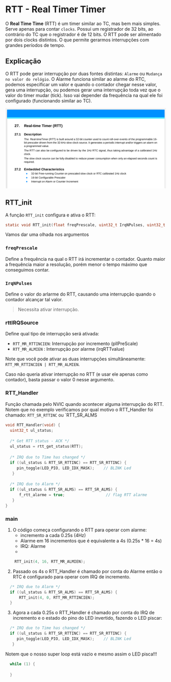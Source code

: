 # RTT - Real Timer Timer

O **Real Time Time** (RTT) é um timer similar ao TC, mas bem mais simples. Serve apenas para contar `clocks`. Possui um registrador de 32 bits, ao contrário do TC que o registrador é de 12 bits. O RTT pode ser alimentado por dois clocks distintos. O que permite gerarmos interrupções com grandes períodos de tempo.

## Explicação

O RTT pode gerar interrupção por duas fontes distintas: `Alarme` ou `Mudança no valor do relógio`. O Alarme funciona similar ao alarme do RTC, podemos especificar um valor e quando o contador chegar nesse valor, gera uma interrupção, ou podemos gerar uma interrupção toda vez que o valor do timer mudar (tick). Isso vai depender da frequência na qual ele foi configurado (funcionando similar ao TC).

![](doc/rtt.png)

## RTT_init

A função `RTT_init` configura e ativa o RTT:

```c
static void RTT_init(float freqPrescale, uint32_t IrqNPulses, uint32_t rttIRQSource) {
```

Vamos dar uma olhada nos argumentos

### `freqPrescale`

Define a frequência na qual o RTT irá incrementar o contador. Quanto maior a frequência maior a resolução, porém menor o tempo máximo que conseguimos contar.
    
### `IrqNPulses`

Define o valor do arlarme do RTT, causando uma interrupção quando o contador alcançar tal valor. 

> Necessita ativar interrupção.

### rttIRQSource

Define qual tipo de interrupção será ativada:

- `RTT_MR_RTTINCIEN`: Interrupção por incremento (pllPreScale)
- `RTT_MR_ALMIEN` : Interrupção por alarme (irqRTTvalue)

Note que você pode ativar as duas interrupções simultâneamente: `RTT_MR_RTTINCIEN | RTT_MR_ALMIEN`.

Caso não queria ativar interrupção no RTT (e usar ele apenas como contador), basta passar o valor 0 nesse
argumento.

### RTT_Handler

Função chamada pelo NVIC quando acontecer alguma interrupção do RTT. Notem que 
no exemplo verificamos por qual motivo o RTT_Handler foi chamado: `RTT_SR_RTTINC` ou `RTT_SR_ALMS

```c
void RTT_Handler(void) {
  uint32_t ul_status;

  /* Get RTT status - ACK */
  ul_status = rtt_get_status(RTT);

  /* IRQ due to Time has changed */
  if ((ul_status & RTT_SR_RTTINC) == RTT_SR_RTTINC) {
     pin_toggle(LED_PIO, LED_IDX_MASK);    // BLINK Led
   }

  /* IRQ due to Alarm */
  if ((ul_status & RTT_SR_ALMS) == RTT_SR_ALMS) {
      f_rtt_alarme = true;                  // flag RTT alarme
   }  
}
````

### main

1. O código começa configurando o RTT para operar com alarme: 
    - incremento a cada 0.25s (4Hz)
    - Alarme em 16 incrementos que é equivalente a 4s (0.25s * 16 = 4s)  
    - IRQ: Alarme 
    - 
```c
    RTT_init(4, 16, RTT_MR_ALMIEN);
```

2. Passado os 4s o RTT_Handler é chamado por conta do Alarme então o RTC é configurado para operar com IRQ de incremento.

```c
  /* IRQ due to Alarm */
  if ((ul_status & RTT_SR_ALMS) == RTT_SR_ALMS) {
      RTT_init(4, 0, RTT_MR_RTTINCIEN);         
  }  
```

3. Agora a cada 0.25s o RTT_Handler é chamado por conta do IRQ de incremento e o estado do pino do LED invertido, fazendo o LED piscar:

```c
  /* IRQ due to Time has changed */
  if ((ul_status & RTT_SR_RTTINC) == RTT_SR_RTTINC) {
     pin_toggle(LED_PIO, LED_IDX_MASK);    // BLINK Led
   }
```

Notem que o nosso super loop está vazio e mesmo assim o LED pisca!!!

```c
  while (1) {
   
  }  
```
